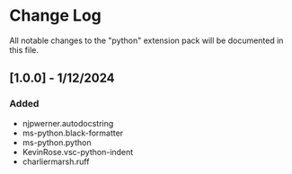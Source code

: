 # Change Log
All notable changes to the "python" extension pack will be documented in this file.

## [1.0.0] - 1/12/2024
### Added
- njpwerner.autodocstring
- ms-python.black-formatter	
- ms-python.python
- KevinRose.vsc-python-indent
- charliermarsh.ruff
